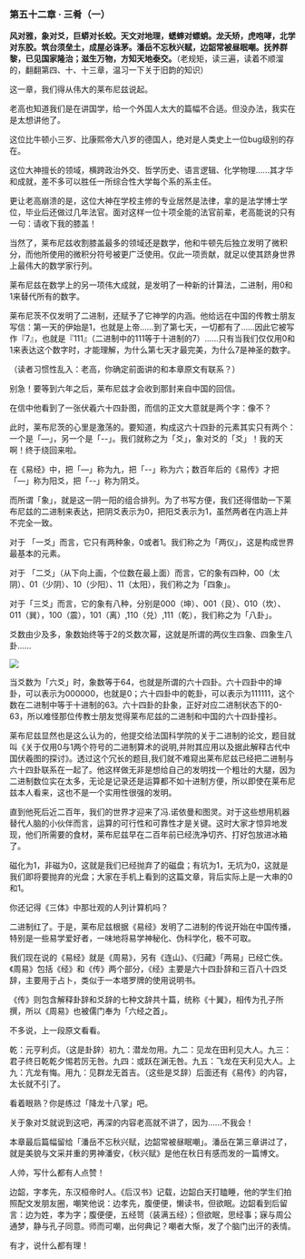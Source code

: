 ### 第五十二章 · 三肴（一）

**风对雅，象对爻，巨蟒对长蛟。天文对地理，蟋蟀对螵蛸。龙夭矫，虎咆哮，北学对东胶。筑台须垒土，成屋必诛茅。潘岳不忘秋兴赋，边韶常被昼眠嘲。抚养群黎，已见国家隆治；滋生万物，方知天地泰交。**（老规矩，读三遍，读着不顺溜的，翻翻第四、十、十三章，温习一下关于旧韵的知识）

这一章，我们得从伟大的莱布尼兹说起。

老高也知道我们是在讲国学，给一个外国人太大的篇幅不合适。但没办法，我实在是太想讲他了。

这位比牛顿小三岁、比康熙帝大八岁的德国人，绝对是人类史上一位bug级别的存在。

这位大神擅长的领域，横跨政治外交、哲学历史、语言逻辑、化学物理......其才华和成就，差不多可以胜任一所综合性大学每个系的系主任。

更让老高崩溃的是，这位大神在学校主修的专业居然是法律，拿的是法学博士学位，毕业后还做过几年法官。面对这样一位十项全能的法官前辈，老高能说的只有一句：请收下我的膝盖！

当然了，莱布尼兹收割膝盖最多的领域还是数学，他和牛顿先后独立发明了微积分，而他所使用的微积分符号被更广泛使用。仅此一项贡献，就足以使其跻身世界上最伟大的数学家行列。

莱布尼兹在数学上的另一项伟大成就，是发明了一种新的计算法，二进制，用0和1来替代所有的数字。

莱布尼茨不仅发明了二进制，还赋予了它神学的内涵。他给远在中国的传教士朋友写信：第一天的伊始是1，也就是上帝......到了第七天，一切都有了......因此它被写作『7』，也就是『111』（二进制中的111等于十进制的7）......只有当我们仅仅用0和1来表达这个数字时，才能理解，为什么第七天才最完美，为什么7是神圣的数字。

（读者习惯性乱入：老高，你确定前面讲的和本章原文有联系？）

别急！要等到六年之后，莱布尼兹才会收到那封来自中国的回信。

在信中他看到了一张伏羲六十四卦图，而信的正文大意就是两个字：像不？

此时，莱布尼茨的心里是激荡的。要知道，构成这六十四卦的元素其实只有两个：一个是「—」，另一个是「--」。我们就称之为「爻」，象对爻的「爻」！我的天啊！终于绕回来啦。

在《易经》中，把「—」称为九，把「--」称为六；数百年后的《易传》才把「—」称为阳爻，把「--」称为阴爻。

而所谓「象」，就是这一阴一阳的组合排列。为了书写方便，我们还得借助一下莱布尼兹的二进制来表达，把阴爻表示为0，把阳爻表示为1，虽然两者在内涵上并不完全一致。

对于 「一爻」而言，它只有两种象，0或者1。我们称之为「两仪」，这是构成世界最基本的元素。

对于 「二爻」（从下向上画，个位数在最上面）而言，它的象有四种，00（太阴）、01（少阴）、10（少阳）、11（太阳），我们称之为「四象」。

对于「三爻」而言，它的象有八种，分别是000（坤）、001（艮）、010（坎）、011（巽），100（震），101（离）,110（兑）,111（乾），我们称之为「八卦」。

爻数由少及多，象数始终等于2的爻数次幂，这就是所谓的两仪生四象、四象生八卦......

![](http://mmbiz.qpic.cn/mmbiz/IhWr6ahrRgcaX7XE84W8aGicrneM3t28tmZIbLpcpib2B6icWeLjOKEWuOuc1pOl2fzrzfoSy3Pgg4aP1kNDwqKUw/640?wx_fmt=jpeg&tp=webp&wxfrom=5&wx_lazy=1)

当爻数为「六爻」时，象数等于64，也就是所谓的六十四卦。六十四卦中的坤卦，可以表示为000000，也就是0；六十四卦中的乾卦，可以表示为111111，这个数在二进制中等于十进制的63。六十四卦的卦象，正好对应二进制状态下的0-63，所以难怪那位传教士朋友觉得莱布尼兹的二进制和中国的六十四卦撞衫。

莱布尼兹显然也是这么认为的，他提交给法国科学院的关于二进制的论文，题目就叫《关于仅用0与1两个符号的二进制算术的说明,并附其应用以及据此解释古代中国伏羲图的探讨》。透过这个冗长的题目,我们就不难窥出莱布尼兹已经把二进制与六十四卦联系在一起了。他这样做无非是想给自己的发明找一个粗壮的大腿，因为二进制数位实在太多，无论是记录还是运算都不如十进制方便，所以即使在莱布尼兹本人看来，这也不是一个实用性很强的发明。

直到他死后近二百年，我们的世界才迎来了冯.诺依曼和图灵。对于这些想用机器替代人脑的小伙伴而言，运算的可行性和可靠性才是关键。这时大家才惊异地发现，他们所需要的食材，莱布尼兹早在二百年前已经洗净切齐、打好包放进冰箱了。

磁化为1，非磁为0，这就是我们已经抛弃了的磁盘；有坑为1，无坑为0，这就是我们即将要抛弃的光盘；大家在手机上看到的这篇文章，背后实际上是一大串的0和1。

你还记得《三体》中那壮观的人列计算机吗？

二进制红了。于是，莱布尼兹根据《易经》发明了二进制的传说开始在中国传播，特别是一些易学爱好者，一味地将易学神秘化、伪科学化，极不可取。

我们现在说的《易经》就是《周易》，另有《连山》、《归藏》「两易」已经亡佚。《周易》包括《经》和《传》两个部分，《经》主要是六十四卦辞和三百八十四爻辞，主要用于占卜，类似于一本塔罗牌的使用说明书。

《传》则包含解释卦辞和爻辞的七种文辞共十篇，统称《十翼》，相传为孔子所撰，所以《周易》也被儒门奉为「六经之首」。

不多说，上一段原文看看。

乾：元亨利贞。（这是卦辞）初九：潜龙勿用。九二：见龙在田利见大人。九三：君子终日乾乾夕惕若厉无咎。九四：或跃在渊无咎。九五：飞龙在天利见大人。上九：亢龙有悔。用九：见群龙无首吉。（这些是爻辞）后面还有《易传》的内容，太长就不引了。

看着眼熟？你是练过「降龙十八掌」吧。

关于象对爻就说到这吧，再深的内容老高就不讲了，因为......不我会！

本章最后篇幅留给「潘岳不忘秋兴赋，边韶常被昼眠嘲」。潘岳在第三章讲过了，就是美貌与文采并重的男神潘安，《秋兴赋》是他在秋日有感而发的一篇博文。

人帅，写什么都有人点赞！

边韶，字孝先，东汉桓帝时人。《后汉书》记载，边韶白天打瞌睡，他的学生们拍照配文发朋友圈，嘲笑他说：边孝先，腹便便，懒读书，但欲眠。边韶看到后留言：边为姓，孝为字；腹便便，五经笥（装满五经）；但欲眠，思经事；寐与周公通梦，静与孔子同意。师而可嘲，出何典记？嘲者大惭，发了个脑门出汗的表情。

有才，说什么都有理！
